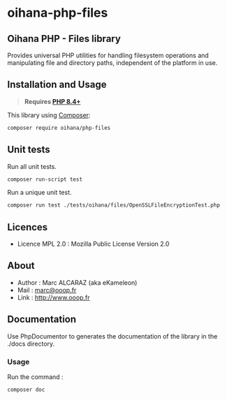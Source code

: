# oihana-php-files

## Oihana PHP - Files library

Provides universal PHP utilities for handling filesystem operations and manipulating file and directory paths, independent of the platform in use.

## Installation and Usage

> **Requires [PHP 8.4+](https://php.net/releases/)**

This library using [Composer](https://getcomposer.org):

```bash
composer require oihana/php-files
```

## Unit tests

Run all unit tests.
```bash
composer run-script test
```

Run a unique unit test.
```bash
composer run test ./tests/oihana/files/OpenSSLFileEncryptionTest.php
```

## Licences
 * Licence MPL 2.0 : Mozilla Public License Version 2.0

## About
 * Author : Marc ALCARAZ (aka eKameleon)
 * Mail : marc@ooop.fr
 * Link : http://www.ooop.fr

## Documentation

Use PhpDocumentor to generates the documentation of the library in the ./docs directory.

### Usage

Run the command : 
```bash
composer doc
```

